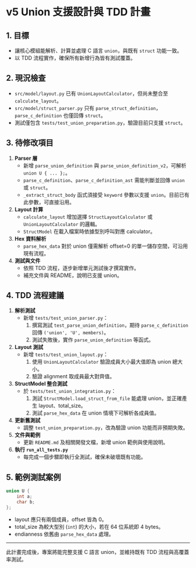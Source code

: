 # v5 Union 支援設計與 TDD 計畫

## 1. 目標
- 讓核心模組能解析、計算並處理 C 語言 `union`，與既有 `struct` 功能一致。
- 以 TDD 流程實作，確保所有新增行為皆有測試覆蓋。

## 2. 現況檢查
- `src/model/layout.py` 已有 `UnionLayoutCalculator`，但尚未整合至 `calculate_layout`。
- `src/model/struct_parser.py` 只有 `parse_struct_definition`，`parse_c_definition` 也僅回傳 `struct`。
- 測試僅包含 `tests/test_union_preparation.py`，驗證目前只支援 `struct`。

## 3. 待修改項目
1. **Parser 層**
   - 新增 `parse_union_definition` 與 `parse_union_definition_v2`，可解析 `union U { ... };`。
   - `parse_c_definition`、`parse_c_definition_ast` 需能判斷並回傳 `union` 或 `struct`。
   - `_extract_struct_body` 函式須接受 `keyword` 參數以支援 `union`。目前已有此參數，可直接沿用。
2. **Layout 計算**
   - `calculate_layout` 增加選擇 `StructLayoutCalculator` 或 `UnionLayoutCalculator` 的邏輯。
   - `StructModel` 在載入檔案時依據型別呼叫對應 calculator。
3. **Hex 資料解析**
   - `parse_hex_data` 對於 union 僅需解析 offset=0 的單一儲存空間，可沿用現有流程。
4. **測試與文件**
   - 依照 TDD 流程，逐步新增單元測試後才撰寫實作。
   - 補充文件與 README，說明已支援 union。

## 4. TDD 流程建議
1. **解析測試**
   - 新增 `tests/test_union_parser.py`：
       1. 撰寫測試 `test_parse_union_definition`，期待 `parse_c_definition` 回傳 `('union', 'U', members)`。
       2. 測試失敗後，實作 `parse_union_definition` 等函式。
2. **Layout 測試**
   - 新增 `tests/test_union_layout.py`：
       1. 使用 `UnionLayoutCalculator` 驗證成員大小最大值即為 union 總大小。
       2. 驗證 alignment 取成員最大對齊值。
3. **StructModel 整合測試**
   - 於 `tests/test_union_integration.py`：
       1. 測試 `StructModel.load_struct_from_file` 能處理 union，並正確產生 layout、total_size。
       2. 測試 `parse_hex_data` 在 union 情境下可解析各成員值。
4. **更新舊測試**
   - 調整 `test_union_preparation.py`，改為驗證 union 功能而非預期失敗。
5. **文件與範例**
   - 更新 `README.md` 及相關開發文檔，新增 union 範例與使用說明。
6. **執行 `run_all_tests.py`**
   - 每完成一個步驟即執行全測試，確保未破壞既有功能。

## 5. 範例測試案例
```c
union U {
    int a;
    char b;
};
```
- layout 應只有兩個成員，offset 皆為 0。
- total_size 為較大型別 (`int`) 的大小，若在 64 位系統即 4 bytes。
- endianness 依舊由 `parse_hex_data` 處理。

---

此計畫完成後，專案將能完整支援 C 語言 union，並維持既有 TDD 流程與高覆蓋率測試。
